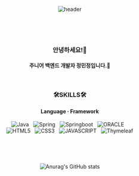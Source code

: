 <div align=center>

![header](https://capsule-render.vercel.app/api?type=waving&color=DBC5B5&height=250&section=header&text=Hi!%20I'm%20minjung&fontColor=F7F5F5&fontSize=70&fontAlignY=40)

<br/><br/><br/>

<div text-align=left>
  <h3>안녕하세요!👋</h3>
  <h4>주니어 백엔드 개발자 정민정입니다.🐣</h4>
</div>
<br/>

<h3>🛠SKILLS🛠</h3>
<h4>Language · Framework</h4>

![Java](https://img.shields.io/badge/Java-007396.svg?&style=for-the-badge&logo=Java&logoColor=white)&nbsp;&nbsp;&nbsp;![Spring](https://img.shields.io/badge/Spring-6DB33F.svg?&style=for-the-badge&logo=Spring&logoColor=white)&nbsp;&nbsp;&nbsp;![Springboot](https://img.shields.io/badge/Spring%20boot-6DB33F.svg?&style=for-the-badge&logo=Springboot&logoColor=white)&nbsp;&nbsp;&nbsp;![ORACLE](https://img.shields.io/badge/ORACLE-F80000.svg?&style=for-the-badge&logo=ORACLE&logoColor=white)&nbsp;&nbsp;&nbsp;
<br/>
![HTML5](https://img.shields.io/badge/HTML-E34F26.svg?&style=for-the-badge&logo=HTML5&logoColor=white)&nbsp;&nbsp;&nbsp;![CSS3](https://img.shields.io/badge/CSS-1572B6.svg?&style=for-the-badge&logo=CSS3&logoColor=white)&nbsp;&nbsp;&nbsp;![JAVASCRIPT](https://img.shields.io/badge/JAVASCRIPT-F7DF1E.svg?&style=for-the-badge&logo=JAVASCRIPT&logoColor=white)&nbsp;&nbsp;&nbsp;![Thymeleaf](https://img.shields.io/badge/Thymeleaf-005F0F.svg?&style=for-the-badge&logo=Thymeleaf&logoColor=white)


<br/><br/><br/>

![Anurag's GitHub stats](https://github-readme-stats.vercel.app/api?username=mj-gamza&show_icons=true&theme=solarized-light)

</div>


<!--
**mj-gamza/mj-gamza** is a ✨ _special_ ✨ repository because its `README.md` (this file) appears on your GitHub profile.

Here are some ideas to get you started:

- 🔭 I’m currently working on ...
- 🌱 I’m currently learning ...
- 👯 I’m looking to collaborate on ...
- 🤔 I’m looking for help with ...
- 💬 Ask me about ...
- 📫 How to reach me: ...
- 😄 Pronouns: ...
- ⚡ Fun fact: ...
-->

